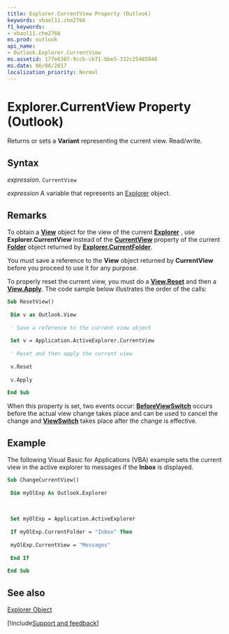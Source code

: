 ```yaml
---
title: Explorer.CurrentView Property (Outlook)
keywords: vbaol11.chm2766
f1_keywords:
- vbaol11.chm2766
ms.prod: outlook
api_name:
- Outlook.Explorer.CurrentView
ms.assetid: 177e6387-9ccb-cb71-bbe5-332c25485848
ms.date: 06/08/2017
localization_priority: Normal
---
```



# Explorer.CurrentView Property (Outlook)

Returns or sets a  **Variant** representing the current view. Read/write.


## Syntax

_expression_. `CurrentView`

_expression_ A variable that represents an [Explorer](./Outlook.Explorer.md) object.


## Remarks

To obtain a  **[View](Outlook.View.md)** object for the view of the current **[Explorer](Outlook.Explorer.md)** , use **Explorer.CurrentView** instead of the **[CurrentView](Outlook.Folder.CurrentView.md)** property of the current **[Folder](Outlook.Folder.md)** object returned by **[Explorer.CurrentFolder](Outlook.Explorer.CurrentFolder.md)**.

You must save a reference to the  **View** object returned by **CurrentView** before you proceed to use it for any purpose.

To properly reset the current view, you must do a  **[View.Reset](Outlook.View.Reset.md)** and then a **[View.Apply](Outlook.View.Apply.md)**. The code sample below illustrates the order of the calls:




```vb
Sub ResetView() 
 
 Dim v as Outlook.View 
 
 ' Save a reference to the current view object 
 
 Set v = Application.ActiveExplorer.CurrentView 
 
 ' Reset and then apply the current view 
 
 v.Reset 
 
 v.Apply 
 
End Sub
```

When this property is set, two events occur:  **[BeforeViewSwitch](Outlook.Explorer.BeforeViewSwitch.md)** occurs before the actual view change takes place and can be used to cancel the change and **[ViewSwitch](Outlook.Explorer.ViewSwitch.md)** takes place after the change is effective.


## Example

The following Visual Basic for Applications (VBA) example sets the current view in the active explorer to messages if the  **Inbox** is displayed.


```vb
Sub ChangeCurrentView() 
 
 Dim myOlExp As Outlook.Explorer 
 
 
 
 Set myOlExp = Application.ActiveExplorer 
 
 If myOlExp.CurrentFolder = "Inbox" Then 
 
 myOlExp.CurrentView = "Messages" 
 
 End If 
 
End Sub
```


## See also


[Explorer Object](Outlook.Explorer.md)

[!include[Support and feedback](~/includes/feedback-boilerplate.md)]